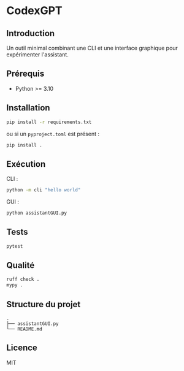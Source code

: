 # CodexGPT

## Introduction
Un outil minimal combinant une CLI et une interface graphique pour expérimenter l'assistant.

## Prérequis
- Python >= 3.10

## Installation
```bash
pip install -r requirements.txt
```
ou si un `pyproject.toml` est présent :
```bash
pip install .
```

## Exécution
CLI :
```bash
python -m cli "hello world"
```
GUI :
```bash
python assistantGUI.py
```

## Tests
```bash
pytest
```

## Qualité
```bash
ruff check .
mypy .
```

## Structure du projet
```text
.
├── assistantGUI.py
└── README.md
```

## Licence
MIT

